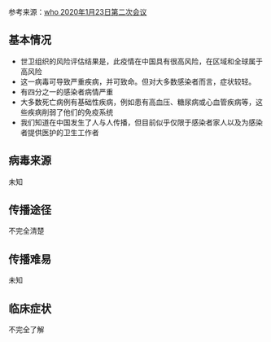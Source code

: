 参考来源：[who 2020年1月23日第二次会议](https://weibo.com/ttarticle/p/show?id=2309404464190436802665#_0)
## 基本情况
* 世卫组织的风险评估结果是，此疫情在中国具有很高风险，在区域和全球属于高风险
* 这一病毒可导致严重疾病，并可致命。但对大多数感染者而言，症状较轻。
* 有四分之一的感染者病情严重
* 大多数死亡病例有基础性疾病，例如患有高血压、糖尿病或心血管疾病等，这些疾病削弱了他们的免疫系统
* 我们知道在中国发生了人与人传播，但目前似乎仅限于感染者家人以及为感染者提供医护的卫生工作者

## 病毒来源
未知

## 传播途径
不完全清楚

## 传播难易
未知

## 临床症状
不完全了解
